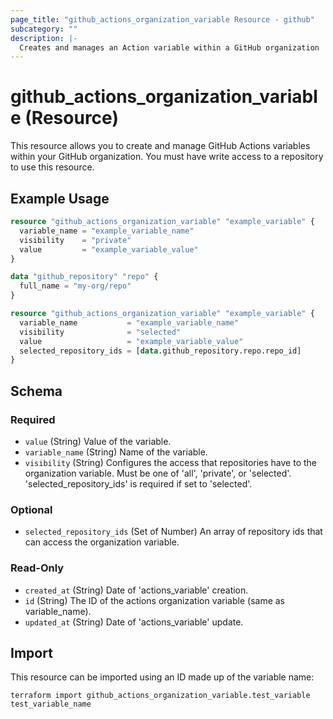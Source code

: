 ```yaml
---
page_title: "github_actions_organization_variable Resource - github"
subcategory: ""
description: |-
  Creates and manages an Action variable within a GitHub organization
---
```


# github_actions_organization_variable (Resource)

This resource allows you to create and manage GitHub Actions variables within your GitHub organization. You must have write access to a repository to use this resource.

## Example Usage

```terraform
resource "github_actions_organization_variable" "example_variable" {
  variable_name = "example_variable_name"
  visibility    = "private"
  value         = "example_variable_value"
}
```

```terraform
data "github_repository" "repo" {
  full_name = "my-org/repo"
}

resource "github_actions_organization_variable" "example_variable" {
  variable_name           = "example_variable_name"
  visibility              = "selected"
  value                   = "example_variable_value"
  selected_repository_ids = [data.github_repository.repo.repo_id]
}
```

<!-- schema generated by tfplugindocs -->
## Schema

### Required

- `value` (String) Value of the variable.
- `variable_name` (String) Name of the variable.
- `visibility` (String) Configures the access that repositories have to the organization variable. Must be one of 'all', 'private', or 'selected'. 'selected_repository_ids' is required if set to 'selected'.

### Optional

- `selected_repository_ids` (Set of Number) An array of repository ids that can access the organization variable.

### Read-Only

- `created_at` (String) Date of 'actions_variable' creation.
- `id` (String) The ID of the actions organization variable (same as variable_name).
- `updated_at` (String) Date of 'actions_variable' update.

## Import

This resource can be imported using an ID made up of the variable name:

```shell
terraform import github_actions_organization_variable.test_variable test_variable_name
```
